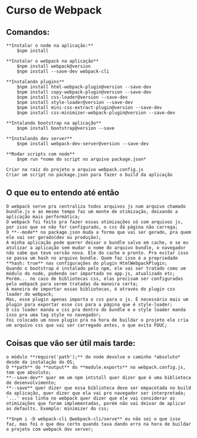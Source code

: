 # Curso de Webpack

## Comandos:
    **Instalar o node na aplicação:**
        $npm install

    **Instalar o webpack na aplicação**
        $npm install webpack@version
        $npm install --save-dev webpack-cli

    **Instalando plugins**
        $npm install html-webpack-plugin@version --save-dev
        $npm install copy-webpack-plugin@version --save-dev
        $npm install css-loader@version --save-dev
        $npm install style-loader@version --save-dev
        $npm install mini-css-extract-plugin@version --save-dev
        $npm install css-minimizer-webpack-plugin@version --save-dev

    **Intalando bootstrap na aplicação**
        $npm install bootstrap@version --save
    
    **Instalando dev server**
        $npm install webpack-dev-server@version --save-dev

    **Rodar scripts com node**
        $npm run *nome do script no arquivo package.json*

    Criar na raiz do projeto o arquivo webpack.config.js
    Criar um script no package.json para fazer o build da aplicação

## O que eu to entendo até então 
    O webpack serve pra centraliza todos arquivos js num arquivo chamado bundle.js e ao mesmo tempo faz um monte de otimização, deixando a aplicação mais performática;
    O webpack foi feito pra fazer essas otimizações só com arquivos js, por isso que se não for configurado, o css dá página não carrega;
    O **--mode** no package.json muda a forma que vai ser gerado, pra quem ele vai ser gerado(dev ou produção);
    A minha aplicação pode querer deixar o bundle salvo em cache, e se eu atulizar a aplicação sem mudar o nome do arquivo bundle, o navegador não sabe que teve versão nova. Ele do cache e pronto. Pra evitar isso se passa um hash no arquivo bundle. Quem faz isso é a propriedade **hash: true** nas configurações do plugin HtmlWebpackPlugin;
    Quando o bootstrap é instalado pelo npm, ele vai ser tratado como um módulo do node, podendo ser importado no app.js, atualizado etc;
    Porém... no caso de bibliotecas css, elas precisam ser configuradas pelo webpack para serem tratadas da maneira certa;
    A maneira de importar essas bibliotecas, é através do plugin css loader do webpack;
    Mas, esse plugin apenas importa o css para o js. É necessário mais um plugin para exportar esse css para a página que é style-loader;
    O css loader manda o css pra dentro do bundle e o style loader manda isso pra uma tag style no navegador;
    Foi colocado um novo plugin pra na hora de buildar o projeto ele cria um arquivo css que vai ser carregado antes, o que evita FOUC;

## Coisas que vão ser útil mais tarde:
    o módulo **require('path');** do node devolve o caminho *absoluto* desde da instalação do OS;
    O **path** do **output** do **module.exports** no webpack.config.js, tem que absoluto;
    **--save-dev** quer em um npm intstall quer dizer que é uma biblioteca de desenvolvimento;
    **--save** quer dizer que essa biblioteca deve ser empacotada no build da aplicação, quer dizer que ela vai pro navegador ser interpretada;
    '...' essa linha no webpack quer dizer que ele vai considerar as otimizações que foram implementadas, porém não vai deixar de aplicar as defaults. Exemplo: minimizer do css;

    **$npm i -D webpack-cli @webpack-cli/serve** eu não sei o que isso faz, mas foi o que deu certo quando tava dando erro na hora de buildar o projeto com webpack dev server;
